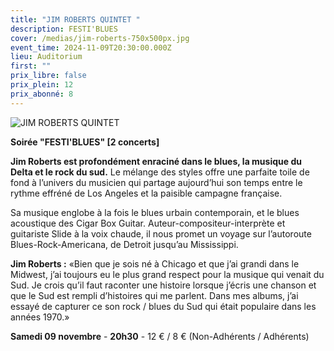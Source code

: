 ```yaml
---
title: "JIM ROBERTS QUINTET "
description: FESTI'BLUES
cover: /medias/jim-roberts-750x500px.jpg
event_time: 2024-11-09T20:30:00.000Z
lieu: Auditorium
first: ""
prix_libre: false
prix_plein: 12
prix_abonné: 8
---
```

![JIM ROBERTS QUINTET ](/medias/jim-roberts-750x500px.jpg "FESTI'BLUES")

**Soirée "FESTI'BLUES" \[2 concerts]**

**Jim Roberts est profondément enraciné dans le blues, la musique du Delta et le rock du sud.** Le mélange des styles offre une parfaite toile de fond à l’univers du musicien qui partage aujourd’hui son temps entre le rythme effréné de Los Angeles et la paisible campagne française. 

Sa musique englobe à la fois le blues urbain contemporain, et le blues acoustique des Cigar Box Guitar. 
Auteur-compositeur-interprète et guitariste Slide à la voix chaude, il nous promet un voyage sur l’autoroute Blues-Rock-Americana, de Detroit jusqu’au Mississippi. 

**Jim Roberts :** «Bien que je sois né à Chicago et que j’ai grandi dans le Midwest, j’ai toujours eu le plus grand respect pour la musique qui venait du Sud. Je crois qu’il faut raconter une histoire lorsque j’écris une chanson et que le Sud est rempli d’histoires qui me parlent. Dans mes albums, j’ai essayé de capturer ce son rock / blues du Sud qui était populaire dans les années 1970.»

**Samedi 09 novembre** - **20h30** - 12 € / 8 € (Non-Adhérents / Adhérents)